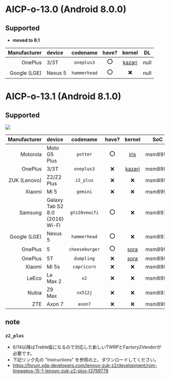 <!-- TITLE: Downloads -->
<!-- SUBTITLE: supported devices -->

# AICP-o-13.0 (Android 8.0.0)

## Supported

- **moved to 8.1**

| Manufacturer | device | codename | have? | kernel | DL |
|---:|:---|:---:|:---:|:---:|:---:|
| OnePlus | 3/3T | `oneplus3` | :o: | [kazari](https://github.com/mordiford/kazari-op3-kernel) | null |
| Google (LGE) | Nexus 5 | `hammerhead` | :o: | ✖️ | null |

# AICP-o-13.1 (Android 8.1.0)

## Supported

[![](https://lindwurm.neocities.org/img/download_mini.png)](https://cloud.akane.blue/nextcloud/s/PbGugWPefp9fFNZ)

| Manufacturer | device | codename | have? | kernel | SoC | DL |
|---:|:---|:---:|:---:|:---:|:---:|:---:|
| Motorola | Moto G5 Plus | `potter` | :o: | [iris](https://github.com/mordiford/iris-g5p-kernel) | msm8953 | [AkaneCloud](https://cloud.akane.blue/nextcloud/s/PbGugWPefp9fFNZ?path=%2Fpotter) |
| OnePlus | 3/3T | `oneplus3` | :x: | [kazari](https://github.com/mordiford/kazari-op3-kernel) | msm8996 | [AkaneCloud](https://cloud.akane.blue/nextcloud/s/PbGugWPefp9fFNZ?path=%2Foneplus3) |
| ZUK (Lenovo) | Z2/Z2 Plus | `z2_plus` | :x: | :x: | msm8996 | [AkaneCloud](https://cloud.akane.blue/nextcloud/s/PbGugWPefp9fFNZ?path=%2Fz2_plus) |
| Xiaomi | Mi 5 | `gemini` | :x: | :x: | msm8996 | [AkaneCloud](https://cloud.akane.blue/nextcloud/s/PbGugWPefp9fFNZ?path=%2Fgemini) |
| Samsung | Galaxy Tab S2 8.0 (2016) Wi-Fi | `gts28vewifi` | :o: | :x: | msm8976 | [AkaneCloud](https://cloud.akane.blue/nextcloud/s/PbGugWPefp9fFNZ?path=%2Fgts28vewifi) |
| Google (LGE) | Nexus 5 | `hammerhead` | :o: | :x: | msm8974 | [AkaneCloud](https://cloud.akane.blue/nextcloud/s/PbGugWPefp9fFNZ?path=%2Fhammerhead) |
| OnePlus | 5 | `cheeseburger` | :o: | [sora](https://github.com/mordiford/sora-op5-kernel) | msm8998 | [AkaneCloud](https://cloud.akane.blue/nextcloud/s/PbGugWPefp9fFNZ?path=%2Fcheeseburger) |
| OnePlus | 5T | `dumpling` | :x: | [sora](https://github.com/mordiford/sora-op5-kernel) | msm8998 | [AkaneCloud](https://cloud.akane.blue/nextcloud/s/PbGugWPefp9fFNZ?path=%2Fdumpling) |
| Xiaomi | Mi 5s | `capricorn` | :x: | :x: | msm8996 | [AkaneCloud](https://cloud.akane.blue/nextcloud/s/PbGugWPefp9fFNZ?path=%2Fcapricorn) |
| LeEco | Le Max 2 | `x2` | :x: | :x: | msm8996 | [AkaneCloud](https://cloud.akane.blue/nextcloud/s/PbGugWPefp9fFNZ?path=%2Fx2) |
| Nubia | Z9 Max | `nx512j` | :x: | :x: | msm8939 | [AkaneCloud](https://cloud.akane.blue/nextcloud/s/PbGugWPefp9fFNZ?path=%2Fnx512j) |
| ZTE | Axon 7 | `axon7` | :x: | :x: | msm8996 | [AkaneCloud](https://cloud.akane.blue/nextcloud/s/PbGugWPefp9fFNZ?path=%2Faxon7) |

## note

### `z2_plus`

- 6/14以降はTreble版になるので対応した新しいTWRPとFactory2Vendorが必要です。
- 下記リンク先の "Instructions" を参照の上、ダウンロードしてください。
- https://forum.xda-developers.com/lenovo-zuk-z2/development/rom-lineageos-15-1-lenovo-zuk-z2-plus-t3799778